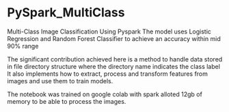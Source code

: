 # PySpark_MultiClass
Multi-Class Image Classification Using Pyspark
The model uses Logistic Regression and Random Forest Classifier to achieve an accuracy within mid 90% range

The significant contribution achieved here is a method to handle data stored in file directory structure where the directory name indicates the class label It also implements how to extract, process and transform features from images and use them to train models.

The notebook was trained on google colab with spark alloted 12gb of memory to be able to process the images.
